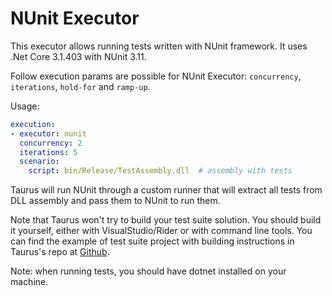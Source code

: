 # NUnit Executor

This executor allows running tests written with NUnit framework. It uses .Net Core 3.1.403 with NUnit 3.11.

Follow execution params are possible for NUnit Executor: `concurrency`, `iterations`, `hold-for` and `ramp-up`.

Usage:
```yaml
execution:
- executor: nunit
  concurrency: 2
  iterations: 5
  scenario:
    script: bin/Release/TestAssembly.dll  # assembly with tests
```

Taurus will run NUnit through a custom runner that will extract all tests from DLL assembly
and pass them to NUnit to run them.

Note that Taurus won't try to build your test suite solution. You should build it yourself,
either with VisualStudio/Rider or with command line tools. You can find the example of
test suite project with building instructions in Taurus's repo at
[Github](https://github.com/Blazemeter/taurus/tree/master/examples/selenium/nunit/).

Note: when running tests, you should have dotnet installed on your machine.